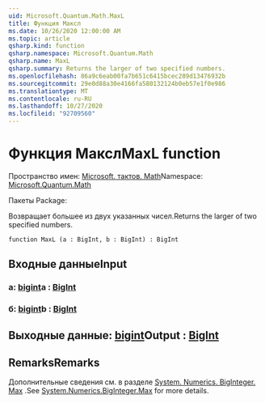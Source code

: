 ```yaml
---
uid: Microsoft.Quantum.Math.MaxL
title: Функция Максл
ms.date: 10/26/2020 12:00:00 AM
ms.topic: article
qsharp.kind: function
qsharp.namespace: Microsoft.Quantum.Math
qsharp.name: MaxL
qsharp.summary: Returns the larger of two specified numbers.
ms.openlocfilehash: 86a9c6eab00fa7b651c6415bcec289d13476932b
ms.sourcegitcommit: 29e0d88a30e4166fa580132124b0eb57e1f0e986
ms.translationtype: MT
ms.contentlocale: ru-RU
ms.lasthandoff: 10/27/2020
ms.locfileid: "92709560"
---
```

# <a name="maxl-function"></a><span data-ttu-id="81e5f-102">Функция Максл</span><span class="sxs-lookup"><span data-stu-id="81e5f-102">MaxL function</span></span>

<span data-ttu-id="81e5f-103">Пространство имен: [Microsoft. тактов. Math](xref:Microsoft.Quantum.Math)</span><span class="sxs-lookup"><span data-stu-id="81e5f-103">Namespace: [Microsoft.Quantum.Math](xref:Microsoft.Quantum.Math)</span></span>

<span data-ttu-id="81e5f-104">Пакеты [](https://nuget.org/packages/)</span><span class="sxs-lookup"><span data-stu-id="81e5f-104">Package: [](https://nuget.org/packages/)</span></span>


<span data-ttu-id="81e5f-105">Возвращает большее из двух указанных чисел.</span><span class="sxs-lookup"><span data-stu-id="81e5f-105">Returns the larger of two specified numbers.</span></span>

```qsharp
function MaxL (a : BigInt, b : BigInt) : BigInt
```


## <a name="input"></a><span data-ttu-id="81e5f-106">Входные данные</span><span class="sxs-lookup"><span data-stu-id="81e5f-106">Input</span></span>

### <a name="a--bigint"></a><span data-ttu-id="81e5f-107">a: [bigint](xref:microsoft.quantum.lang-ref.bigint)</span><span class="sxs-lookup"><span data-stu-id="81e5f-107">a : [BigInt](xref:microsoft.quantum.lang-ref.bigint)</span></span>




### <a name="b--bigint"></a><span data-ttu-id="81e5f-108">б: [bigint](xref:microsoft.quantum.lang-ref.bigint)</span><span class="sxs-lookup"><span data-stu-id="81e5f-108">b : [BigInt](xref:microsoft.quantum.lang-ref.bigint)</span></span>





## <a name="output--bigint"></a><span data-ttu-id="81e5f-109">Выходные данные: [bigint](xref:microsoft.quantum.lang-ref.bigint)</span><span class="sxs-lookup"><span data-stu-id="81e5f-109">Output : [BigInt](xref:microsoft.quantum.lang-ref.bigint)</span></span>



## <a name="remarks"></a><span data-ttu-id="81e5f-110">Remarks</span><span class="sxs-lookup"><span data-stu-id="81e5f-110">Remarks</span></span>

<span data-ttu-id="81e5f-111">Дополнительные сведения см. в разделе [System. Numerics. BigInteger. Max](https://docs.microsoft.com/dotnet/api/system.numerics.biginteger.max) .</span><span class="sxs-lookup"><span data-stu-id="81e5f-111">See [System.Numerics.BigInteger.Max](https://docs.microsoft.com/dotnet/api/system.numerics.biginteger.max) for more details.</span></span>